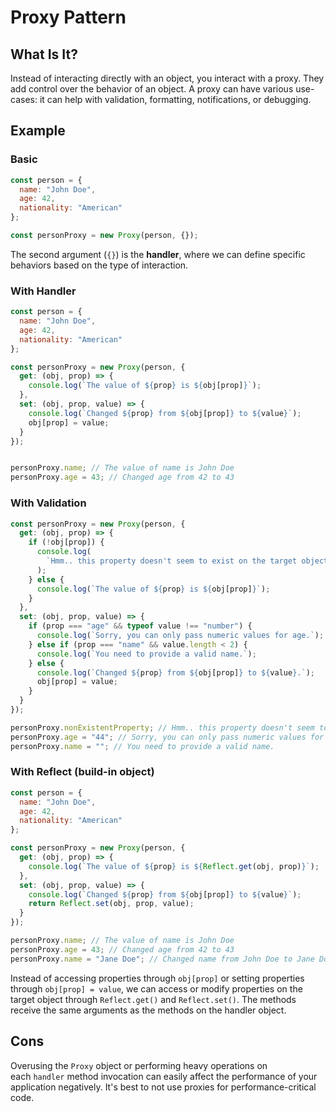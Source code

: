 # Proxy Pattern

## What Is It?

Instead of interacting directly with an object, you interact with a proxy. 
They add control over the behavior of an object. 
A proxy can have various use-cases: it can help with validation, formatting, notifications, or debugging.

## Example

### Basic

```js
const person = {
  name: "John Doe",
  age: 42,
  nationality: "American"
};

const personProxy = new Proxy(person, {});
```

The second argument (`{}`) is the **handler**, where we can define specific behaviors based on the type of interaction.

### With Handler

```js
const person = {
  name: "John Doe",
  age: 42,
  nationality: "American"
};

const personProxy = new Proxy(person, {
  get: (obj, prop) => {
    console.log(`The value of ${prop} is ${obj[prop]}`);
  },
  set: (obj, prop, value) => {
    console.log(`Changed ${prop} from ${obj[prop]} to ${value}`);
    obj[prop] = value;
  }
});


personProxy.name; // The value of name is John Doe
personProxy.age = 43; // Changed age from 42 to 43

```

### With Validation

```js
const personProxy = new Proxy(person, {
  get: (obj, prop) => {
    if (!obj[prop]) {
      console.log(
        `Hmm.. this property doesn't seem to exist on the target object`
      );
    } else {
      console.log(`The value of ${prop} is ${obj[prop]}`);
    }
  },
  set: (obj, prop, value) => {
    if (prop === "age" && typeof value !== "number") {
      console.log(`Sorry, you can only pass numeric values for age.`);
    } else if (prop === "name" && value.length < 2) {
      console.log(`You need to provide a valid name.`);
    } else {
      console.log(`Changed ${prop} from ${obj[prop]} to ${value}.`);
      obj[prop] = value;
    }
  }
});

personProxy.nonExistentProperty; // Hmm.. this property doesn't seem to exist
personProxy.age = "44"; // Sorry, you can only pass numeric values for age.
personProxy.name = ""; // You need to provide a valid name.

```


### With Reflect (build-in object)
```js
const person = {
  name: "John Doe",
  age: 42,
  nationality: "American"
};

const personProxy = new Proxy(person, {
  get: (obj, prop) => {
    console.log(`The value of ${prop} is ${Reflect.get(obj, prop)}`);
  },
  set: (obj, prop, value) => {
    console.log(`Changed ${prop} from ${obj[prop]} to ${value}`);
    return Reflect.set(obj, prop, value);
  }
});

personProxy.name; // The value of name is John Doe
personProxy.age = 43; // Changed age from 42 to 43
personProxy.name = "Jane Doe"; // Changed name from John Doe to Jane Doe
```

Instead of accessing properties through `obj[prop]` or setting properties through `obj[prop] = value`, we can access or modify properties on the target object through `Reflect.get()` and `Reflect.set()`. The methods receive the same arguments as the methods on the handler object.

## Cons

Overusing the `Proxy` object or performing heavy operations on each `handler` method invocation can easily affect the performance of your application negatively. It's best to not use proxies for performance-critical code.